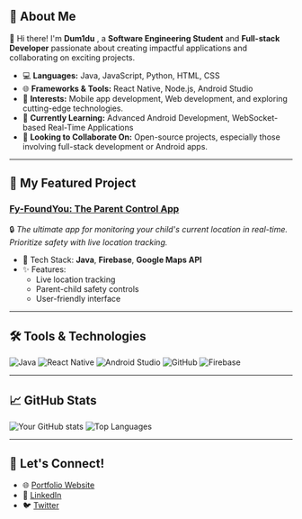## 🌟 About Me
👋 Hi there! I'm **Dum1du** , a **Software Engineering Student** and **Full-stack Developer** passionate about creating impactful applications and collaborating on exciting projects.

- 💻 **Languages:** Java, JavaScript, Python, HTML, CSS
- 🌐 **Frameworks & Tools:** React Native, Node.js, Android Studio
- 🚀 **Interests:** Mobile app development, Web development, and exploring cutting-edge technologies.
- 🌱 **Currently Learning:** Advanced Android Development, WebSocket-based Real-Time Applications
- 🤝 **Looking to Collaborate On:** Open-source projects, especially those involving full-stack development or Android apps.

---

## 🚀 My Featured Project
### [Fy-FoundYou: The Parent Control App](https://github.com/your-link-here)
🔒 *The ultimate app for monitoring your child's current location in real-time. Prioritize safety with live location tracking.*

- 🌟 Tech Stack: **Java**, **Firebase**, **Google Maps API**
- ✨ Features: 
  - Live location tracking
  - Parent-child safety controls
  - User-friendly interface

---

## 🛠️ Tools & Technologies
![Java](https://img.shields.io/badge/Java-ED8B00?style=for-the-badge&logo=java&logoColor=white)
![React Native](https://img.shields.io/badge/React_Native-20232A?style=for-the-badge&logo=react&logoColor=61DAFB)
![Android Studio](https://img.shields.io/badge/Android_Studio-3DDC84?style=for-the-badge&logo=android-studio&logoColor=white)
![GitHub](https://img.shields.io/badge/GitHub-100000?style=for-the-badge&logo=github&logoColor=white)
![Firebase](https://img.shields.io/badge/Firebase-FFCA28?style=for-the-badge&logo=firebase&logoColor=black)

---

## 📈 GitHub Stats
![Your GitHub stats](https://github-readme-stats.vercel.app/api?username=Dum1du&show_icons=true&theme=radical)
![Top Languages](https://github-readme-stats.vercel.app/api/top-langs/?username=Dum1du&layout=compact&theme=radical)

---

## 🤝 Let's Connect!
- 🌐 [Portfolio Website](https://your-portfolio-link-here)
- 💼 [LinkedIn](https://www.linkedin.com/in/your-link-here)
- 🐦 [Twitter](https://twitter.com/your-twitter-handle)
